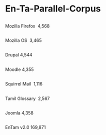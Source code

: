 # En-Ta-Parallel-Corpus

##
Mozilla Firefox 		4,568
##
Mozilla OS 				3,465
##
Drupal 					4,544
##
Moodle 					4,355
##
Squirrel Mail 			1,116
##
Tamil Glossary 			2,567
##
Joomla 					4,358
##
EnTam v2.0 				169,871
